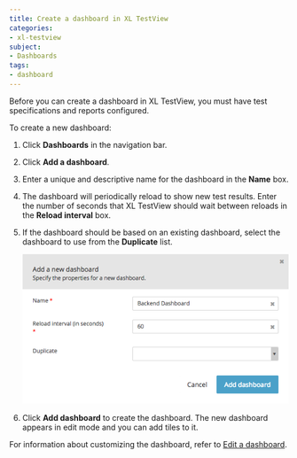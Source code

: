 ```yaml
---
title: Create a dashboard in XL TestView
categories:
- xl-testview
subject:
- Dashboards
tags:
- dashboard
---
```


Before you can create a dashboard in XL TestView, you must have test specifications and reports configured.

To create a new dashboard:

1. Click **Dashboards** in the navigation bar.
2. Click **Add a dashboard**.
2. Enter a unique and descriptive name for the dashboard in the **Name** box.
3. The dashboard will periodically reload to show new test results. Enter the number of seconds that XL TestView should wait between reloads in the **Reload interval** box.
4. If the dashboard should be based on an existing dashboard, select the dashboard to use from the **Duplicate** list.

    ![Add a new dashboard](images/add-a-dashboard.png)

5. Click **Add dashboard** to create the dashboard. The new dashboard appears in edit mode and you can add tiles to it.

For information about customizing the dashboard, refer to [Edit a dashboard](/xl-testview/how-to/edit-a-dashboard.html).
